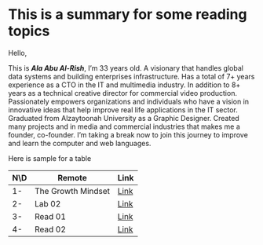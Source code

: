 # This is a summary for some reading topics

Hello,

This is **_Ala Abu Al-Rish_**, I’m 33 years old. A visionary that handles global data systems and building enterprises infrastructure. Has a total of 7+ years experience as a CTO in the IT and multimedia industry. In addition to 8+ years as a technical creative director for commercial video production. Passionately empowers organizations and individuals who have a vision in innovative ideas that help improve real life applications in the IT sector.
Graduated from Alzaytoonah University as a Graphic Designer. Created many projects and in media and commercial industries that makes me a founder, co-founder. 
I’m taking a break now to join this journey to improve and learn the computer and web languages.


Here is sample for a table


N\D| Remote              | **Link**
-- |---------------------|--------------------------------
1- | The Growth Mindset  | [Link](https://alaa-rish.github.io/101-reading-notes/lab01)
2- | Lab 02              | [Link](https://alaa-rish.github.io/101-reading-notes/lab02)
3- | Read 01             | [Link](https://alaa-rish.github.io/101-reading-notes/read01)
4- | Read 02             | [Link](https://alaa-rish.github.io/101-reading-notes/read02)


